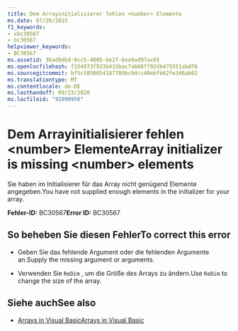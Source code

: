 ```yaml
---
title: Dem Arrayinitialisierer fehlen <number> Elemente
ms.date: 07/20/2015
f1_keywords:
- vbc30567
- bc30567
helpviewer_keywords:
- BC30567
ms.assetid: 36ad9dbd-9cc5-4005-be2f-6ea9ad97ac65
ms.openlocfilehash: f154973f933b415bac7ab66ff92db475551abdf6
ms.sourcegitcommit: bf5c5850654187705bc94cc40ebfb62fe346ab02
ms.translationtype: MT
ms.contentlocale: de-DE
ms.lasthandoff: 09/23/2020
ms.locfileid: "91099956"
---
```

# <a name="array-initializer-is-missing-number-elements"></a><span data-ttu-id="5936e-102">Dem Arrayinitialisierer fehlen \<number> Elemente</span><span class="sxs-lookup"><span data-stu-id="5936e-102">Array initializer is missing \<number> elements</span></span>

<span data-ttu-id="5936e-103">Sie haben im Initialisierer für das Array nicht genügend Elemente angegeben.</span><span class="sxs-lookup"><span data-stu-id="5936e-103">You have not supplied enough elements in the initializer for your array.</span></span>  
  
 <span data-ttu-id="5936e-104">**Fehler-ID:** BC30567</span><span class="sxs-lookup"><span data-stu-id="5936e-104">**Error ID:** BC30567</span></span>  
  
## <a name="to-correct-this-error"></a><span data-ttu-id="5936e-105">So beheben Sie diesen Fehler</span><span class="sxs-lookup"><span data-stu-id="5936e-105">To correct this error</span></span>  
  
- <span data-ttu-id="5936e-106">Geben Sie das fehlende Argument oder die fehlenden Argumente an.</span><span class="sxs-lookup"><span data-stu-id="5936e-106">Supply the missing argument or arguments.</span></span>  
  
- <span data-ttu-id="5936e-107">Verwenden Sie `ReDim` , um die Größe des Arrays zu ändern.</span><span class="sxs-lookup"><span data-stu-id="5936e-107">Use `ReDim` to change the size of the array.</span></span>  
  
## <a name="see-also"></a><span data-ttu-id="5936e-108">Siehe auch</span><span class="sxs-lookup"><span data-stu-id="5936e-108">See also</span></span>

- [<span data-ttu-id="5936e-109">Arrays in Visual Basic</span><span class="sxs-lookup"><span data-stu-id="5936e-109">Arrays in Visual Basic</span></span>](../programming-guide/language-features/arrays/index.md)
